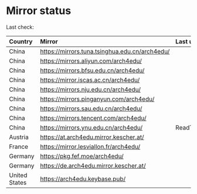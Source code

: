 <script src="./time.js"></script>
# Mirror status
Last check: <script type="text/javascript">localize(1666992146.5962791);</script>

|Country|Mirror|Last update|
|:------|:-----|:----------|
|China|https://mirrors.tuna.tsinghua.edu.cn/arch4edu/|<script type="text/javascript">localize(1666939584);</script>|
|China|https://mirrors.aliyun.com/arch4edu/|<script type="text/javascript">localize(1666939584);</script>|
|China|https://mirrors.bfsu.edu.cn/arch4edu/|<script type="text/javascript">localize(1666939584);</script>|
|China|https://mirror.iscas.ac.cn/arch4edu/|<script type="text/javascript">localize(1666939584);</script>|
|China|https://mirrors.nju.edu.cn/arch4edu/|<script type="text/javascript">localize(1666939584);</script>|
|China|https://mirrors.pinganyun.com/arch4edu/|<script type="text/javascript">localize(1666939584);</script>|
|China|https://mirrors.sau.edu.cn/arch4edu/|<script type="text/javascript">localize(1650446957);</script>|
|China|https://mirrors.tencent.com/arch4edu/|<script type="text/javascript">localize(1666896379);</script>|
|China|https://mirrors.ynu.edu.cn/arch4edu/|ReadTimeout|
|Austria|https://at.arch4edu.mirror.kescher.at/|<script type="text/javascript">localize(1666939584);</script>|
|France|https://mirror.lesviallon.fr/arch4edu/|<script type="text/javascript">localize(1666939584);</script>|
|Germany|https://pkg.fef.moe/arch4edu/|<script type="text/javascript">localize(1666939584);</script>|
|Germany|https://de.arch4edu.mirror.kescher.at/|<script type="text/javascript">localize(1666939584);</script>|
|United States|https://arch4edu.keybase.pub/|<script type="text/javascript">localize(1666939584);</script>|

<script src="./tablefilter/tablefilter.js"></script>
<script src="./table.js"></script>